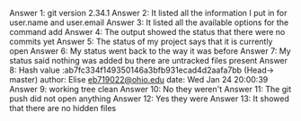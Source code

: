 Answer 1: git version 2.34.1
Answer 2: It listed all the information I put in for user.name and user.email
Answer 3: It listed all the available options for the command add
Answer 4: The output showed the status that there were no commits yet 
Answer 5: The status of my project says that it is currently open
Answer 6: My status went back to the way it was before
Answer 7: My status said nothing was added bu there are untracked files present
Answer 8: Hash value :ab7fc334f149350146a3bfb931ecad4d2aafa7bb (Head-> master) author: Elise <eb719022@ohio.edu> date: Wed Jan 24 20:00:39 
Answer 9: working tree clean
Answer 10: No they weren't
Answer 11: The git push did not open anything 
Answer 12: Yes they were
Answer 13: It showed that there are no hidden files 
